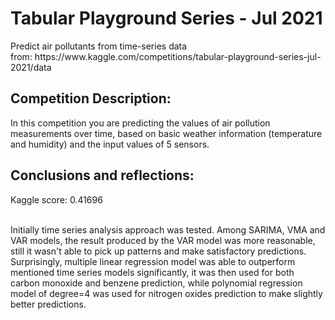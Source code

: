 <H1> Tabular Playground Series - Jul 2021 </H1>
  Predict air pollutants from time-series data<br>
  from: https://www.kaggle.com/competitions/tabular-playground-series-jul-2021/data
  
<H2> Competition Description: </H2>
In this competition you are predicting the values of air pollution measurements over time, based on basic weather information (temperature and humidity) and the input values of 5 sensors.


<H2> Conclusions and reflections: </H2>
Kaggle score: 0.41696<br><br>

Initially time series analysis approach was tested. Among SARIMA, VMA and VAR models, the result produced by the VAR model was more reasonable, still it wasn't able to pick up patterns and make satisfactory predictions. Surprisingly, multiple linear regression model was able to outperform mentioned time series models significantly, it was then used for both carbon monoxide and benzene prediction, while  polynomial regression model of degree=4 was used for nitrogen oxides prediction to make slightly better predictions.
